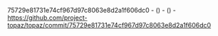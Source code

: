 75729e81731e74cf967d97c8063e8d2a1f606dc0 -  () -  () - https://github.com/project-topaz/topaz/commit/75729e81731e74cf967d97c8063e8d2a1f606dc0
